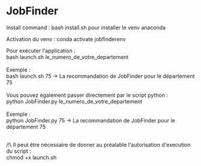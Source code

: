 # JobFinder

Install command : bash install.sh pour installer le venv anaconda

Activation du venv : conda activate jobfinderenv

Pour exécuter l'application : <br>
bash launch.sh le_numero_de_votre_departement
<br><br>
Exemple :<br> 
bash launch.sh 75 -> La recommandation de JobFinder pour le département 75
<br><br>
Vous pouvez également passer directement par le script python :<br>
python JobFinder.py le_numero_de_votre_departement
<br><br>
Exemple :<br>
python JobFinder.py 75 -> La recommandation de JobFinder pour le département 75
<br><br>

/!\ Il peut être nécessaire de donner au préalable l'autorisation d'execution du script :<br>
chmod +x launch.sh
